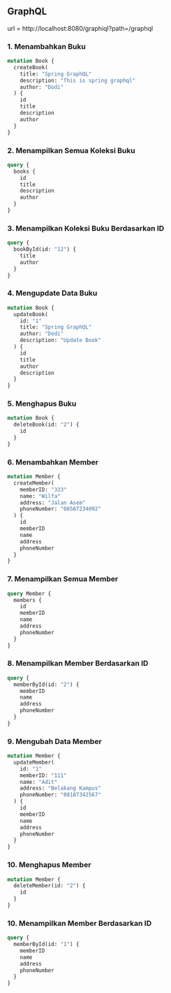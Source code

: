 ## GraphQL

url = http://localhost:8080/graphiql?path=/graphql

### 1. Menambahkan Buku

```graphql
mutation Book {
  createBook(
    title: "Spring GraphQL"
    description: "This is spring graphql"
    author: "Dodi"
  ) {
    id
    title
    description
    author
  }
}
```

### 2. Menampilkan Semua Koleksi Buku

```graphql
query {
  books {
    id
    title
    description
    author
  }
}
```

### 3. Menampilkan Koleksi Buku Berdasarkan ID

```graphql
query {
  bookById(id: "12") {
    title
    author
  }
}
```

### 4. Mengupdate Data Buku

```graphql
mutation Book {
  updateBook(
    id: "1"
    title: "Spring GraphQL"
    author: "Dodi"
    description: "Update Book"
  ) {
    id
    title
    author
    description
  }
}
```

### 5. Menghapus Buku

```graphql
mutation Book {
  deleteBook(id: "2") {
    id
  }
}
```

### 6. Menambahkan Member

```graphql
mutation Member {
  createMember(
    memberID: "333"
    name: "Wilfa"
    address: "Jalan Asem"
    phoneNumber: "08587234092"
  ) {
    id
    memberID
    name
    address
    phoneNumber
  }
}
```

### 7. Menampilkan Semua Member

```graphql
query Member {
  members {
    id
    memberID
    name
    address
    phoneNumber
  }
}
```

### 8. Menampilkan Member Berdasarkan ID

```graphql
query {
  memberById(id: "2") {
    memberID
    name
    address
    phoneNumber
  }
}
```

### 9. Mengubah Data Member

```graphql
mutation Member {
  updateMember(
    id: "1"
    memberID: "111"
    name: "Adit"
    address: "Belakang Kampus"
    phoneNumber: "08187342567"
  ) {
    id
    memberID
    name
    address
    phoneNumber
  }
}
```

### 10. Menghapus Member

```graphql
mutation Member {
  deleteMember(id: "2") {
    id
  }
}
```

### 10. Menampilkan Member Berdasarkan ID

```graphql
query {
  memberById(id: "1") {
    memberID
    name
    address
    phoneNumber
  }
}
```
